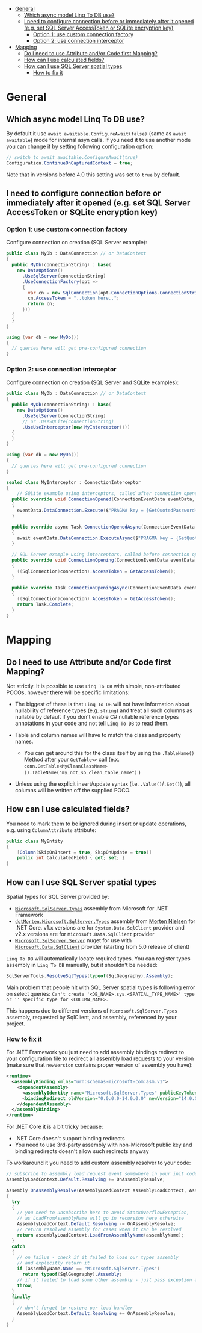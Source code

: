 
- [General](#general)
  - [Which async model Linq To DB use?](#which-async-model-linq-to-db-use)
  - [I need to configure connection before or immediately after it opened (e.g. set SQL Server AccessToken or SQLite encryption key)](#i-need-to-configure-connection-before-or-immediately-after-it-opened-eg-set-sql-server-accesstoken-or-sqlite-encryption-key)
    - [Option 1: use custom connection factory](#option-1-use-custom-connection-factory)
    - [Option 2: use connection interceptor](#option-2-use-connection-interceptor)
- [Mapping](#mapping)
  - [Do I need to use Attribute and/or Code first Mapping?](#do-i-need-to-use-attribute-andor-code-first-mapping)
  - [How can I use calculated fields?](#how-can-i-use-calculated-fields)
  - [How can I use SQL Server spatial types](#how-can-i-use-sql-server-spatial-types)
    - [How to fix it](#how-to-fix-it)
  
# General

## Which async model Linq To DB use?

By default it use `await awaitable.ConfigureAwait(false)` (same as `await awaitable`) mode for internal asyn calls.
If you need it to use another mode you can change it by setting following configuration option:

```cs
// switch to await awaitable.ConfigureAwait(true)
Configuration.ContinueOnCapturedContext = true;
```

Note that in versions before 4.0 this setting was set to `true` by default.

## I need to configure connection before or immediately after it opened (e.g. set SQL Server AccessToken or SQLite encryption key)

### Option 1: use custom connection factory

Configure connection on creation (SQL Server example):

```cs
public class MyDb : DataConnection // or DataContext
{
  public MyDb(connectionString) : base(
    new DataOptions()
      .UseSqlServer(connectionString)
      .UseConnectionFactory(opt =>
      {
        var cn = new SqlConnection(opt.ConnectionOptions.ConnectionString);
        cn.AccessToken = "..token here..";
        return cn;
      }))
  {
  }
}

using (var db = new MyDb())
{
  // queries here will get pre-configured connection
}
```

### Option 2: use connection interceptor

Configure connection on creation (SQL Server and SQLite examples):

```cs
public class MyDb : DataConnection // or DataContext
{
  public MyDb(connectionString) : base(
    new DataOptions()
      .UseSqlServer(connectionString)
      // or .UseSQLite(connectionString)
      .UseUseInterceptor(new MyInterceptor()))
  {
  }
}

using (var db = new MyDb())
{
  // queries here will get pre-configured connection
}

sealed class MyInterceptor : ConnectionInterceptor
{
    // SQLite example using interceptors, called after connection opened for sync and async code pathes
  public override void ConnectionOpened(ConnectionEventData eventData, DbConnection connection)
  {
    eventData.DataConnection.Execute($"PRAGMA key = {GetQuotedPassword()}");
  }

  public override async Task ConnectionOpenedAsync(ConnectionEventData eventData, DbConnection connection, CancellationToken cancellationToken)
  {
    await eventData.DataConnection.ExecuteAsync($"PRAGMA key = {GetQuotedPassword()}");
  }

  // SQL Server example using interceptors, called before connection opened for sync and async code pathes
  public override void ConnectionOpening(ConnectionEventData eventData, DbConnection connection)
  {
    ((SqlConnection)connection).AccessToken = GetAccessToken();
  }

  public override Task ConnectionOpeningAsync(ConnectionEventData eventData, DbConnection connection, CancellationToken cancellationToken)
  {
    ((SqlConnection)connection).AccessToken = GetAccessToken();
    return Task.Complete;
  }  
}
```

# Mapping

## Do I need to use Attribute and/or Code first Mapping?

Not strictly. It is possible to use `Linq To DB` with simple, non-attributed POCOs, however there will be specific limitations:

- The biggest of these is that `Linq To DB` will not have information about nullability of reference types (e.g. `string`) and treat all such columns as nullable by default if you don't enable C# nullable reference types annotations in your code and not tell `Linq To DB` to read them.

- Table and column names will have to match the class and property names.
  - You can get around this for the class itself by using the `.TableName()` Method after your `GetTable<>` call (e.x.  `conn.GetTable<MyCleanClassName>().TableName("my_not_so_clean_table_name")` )

- Unless using the explicit insert/update syntax (i.e. `.Value()`/`.Set()`), all columns will be written off the supplied POCO.

## How can I use calculated fields?

You need to mark them to be ignored during insert or update operations, e.g. using `ColumnAttribute` attribute:

```cs
public class MyEntity
{
    [Column(SkipOnInsert = true, SkipOnUpdate = true)]
    public int CalculatedField { get; set; }
}
```

## How can I use SQL Server spatial types

Spatial types for SQL Server provided by:

- [`Microsoft.SqlServer.Types`](https://www.nuget.org/packages/Microsoft.SqlServer.Types) assembly from Microsoft for .NET Framework
- [`dotMorten.Microsoft.SqlServer.Types`](https://www.nuget.org/packages/dotMorten.Microsoft.SqlServer.Types) assembly from [Morten Nielsen](https://github.com/dotMorten) for .NET Core. v1.x versions are for `System.Data.SqlClient` provider and v2.x versions are for `Microsoft.Data.SqlClient` provider
- [`Microsoft.SqlServer.Server`](https://www.nuget.org/packages/Microsoft.SqlServer.Server) nuget for use with [`Microsoft.Data.SqlClient`](https://www.nuget.org/packages/Microsoft.Data.SqlClient) provider (starting from 5.0 release of client)

`Linq To DB` will automatically locate required types. You can register types assembly in `Linq To DB` manually, but it shouldn't be needed:

```cs
SqlServerTools.ResolveSqlTypes(typeof(SqlGeography).Assembly);
```

Main problem that people hit with SQL Server spatial types is following error on select queries: `Can't create '<DB_NAME>.sys.<SPATIAL_TYPE_NAME>' type or '' specific type for <COLUMN_NAME>.`

This happens due to different versions of `Microsoft.SqlServer.Types` assembly, requested by SqlClient, and assembly, referenced by your project.

### How to fix it

For .NET Framework you just need to add assembly bindings redirect to your configuration file to redirect all assembly load requests to your version (make sure that `newVersion` contains proper version of assembly you have):

```xml
<runtime>
  <assemblyBinding xmlns="urn:schemas-microsoft-com:asm.v1">
    <dependentAssembly>
      <assemblyIdentity name="Microsoft.SqlServer.Types" publicKeyToken="89845dcd8080cc91" culture="neutral"/>
      <bindingRedirect oldVersion="0.0.0.0-14.0.0.0" newVersion="14.0.0.0" />
    </dependentAssembly>
  </assemblyBinding>
</runtime>
```

For .NET Core it is a bit tricky because:

- .NET Core doesn't support binding redirects
- You need to use 3rd-party assembly with non-Microsoft public key and binding redirects doesn't allow such redirects anyway

To workaround it you need to add custom assembly resolver to your code:

```cs
// subscribe to assembly load request event somewhere in your init code
AssemblyLoadContext.Default.Resolving += OnAssemblyResolve;

Assembly OnAssemblyResolve(AssemblyLoadContext assemblyLoadContext, AssemblyName assemblyName)
{
  try
  {
    // you need to unsubscribe here to avoid StackOverflowException,
    // as LoadFromAssemblyName will go in recursion here otherwise
    AssemblyLoadContext.Default.Resolving -= OnAssemblyResolve;
    // return resolved assembly for cases when it can be resolved
    return assemblyLoadContext.LoadFromAssemblyName(assemblyName);
  }
  catch
  {
    // on failue - check if it failed to load our types assembly
    // and explicitly return it
    if (assemblyName.Name == "Microsoft.SqlServer.Types")
      return typeof(SqlGeography).Assembly;
    // if it failed to load some other assembly - just pass exception as-is
    throw;
  }
  finally
  {
    // don't forget to restore our load handler
    AssemblyLoadContext.Default.Resolving += OnAssemblyResolve;
  }
}
```
